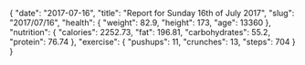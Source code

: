 {
    "date": "2017-07-16",
    "title": "Report for Sunday 16th of July 2017",
    "slug": "2017\/07\/16",
    "health": {
        "weight": 82.9,
        "height": 173,
        "age": 13360
    },
    "nutrition": {
        "calories": 2252.73,
        "fat": 196.81,
        "carbohydrates": 55.2,
        "protein": 76.74
    },
    "exercise": {
        "pushups": 11,
        "crunches": 13,
        "steps": 704
    }
}